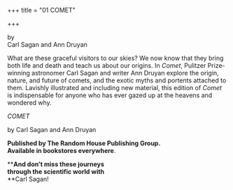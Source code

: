 +++
title = "01 COMET"

+++



by  
Carl Sagan and Ann Druyan

What are these graceful visitors to our skies? We now know that they bring both life and death and teach us about our origins. In *Comet*, Pulitzer Prize-winning astronomer Carl Sagan and writer Ann Druyan explore the origin, nature, and future of comets, and the exotic myths and portents attached to them. Lavishly illustrated and including new material, this edition of *Comet* is indispensable for anyone who has ever gazed up at the heavens and wondered why.

*COMET*

by Carl Sagan and Ann Druyan  




**Published by The Random House Publishing Group.  
Available in bookstores everywhere**.





****And don’t miss these journeys**  
**through the scientific world with**  
**Carl Sagan\!





